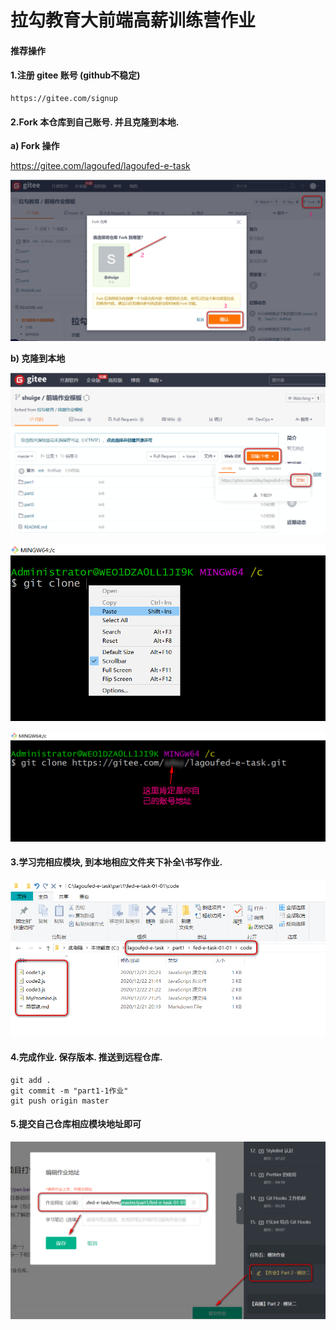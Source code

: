 # 拉勾教育大前端高薪训练营作业

#### 推荐操作

#### 1.注册 gitee 账号  (github不稳定)

```
https://gitee.com/signup
```



#### 2.Fork 本仓库到自己账号. 并且克隆到本地.

**a) Fork 操作**

https://gitee.com/lagoufed/lagoufed-e-task

![](./part1/fed-e-task-01-01/images/2020-12-28_173721.png)

**b) 克隆到本地**

![2020-12-28_180046](./part1/fed-e-task-01-01/images/2020-12-28_180046.png)

![](./part1/fed-e-task-01-01/images/2020-12-28_180546.png)

![](./part1/fed-e-task-01-01/images/2020-12-28_180814.png)



#### 3.学习完相应模块, 到本地相应文件夹下补全\书写作业.

![](./part1/fed-e-task-01-01/images/2020-12-28_182244.png)

#### 4.完成作业. 保存版本. 推送到远程仓库.

```shell
git add .
git commit -m "part1-1作业"
git push origin master
```



#### 5.提交自己仓库相应模块地址即可

![](./part1/fed-e-task-01-01/images/2020-12-28_191708.png)